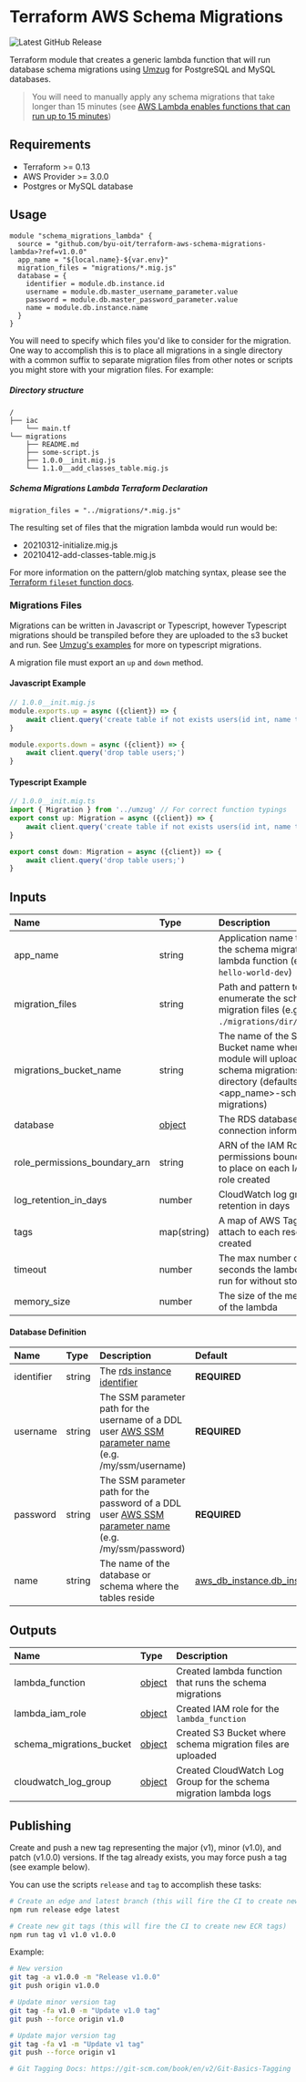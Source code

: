 # Terraform AWS Schema Migrations

![Latest GitHub Release](https://img.shields.io/github/v/release/byu-oit/terraform-aws-schema-migrations-lambda?sort=semver)

Terraform module that creates a generic lambda function that will run
database schema migrations using
[Umzug](https://github.com/sequelize/umzug) for PostgreSQL and MySQL
databases.

> You will need to manually apply any schema migrations that take longer
> than 15 minutes (see
> [AWS Lambda enables functions that can run up to 15 minutes](https://aws.amazon.com/about-aws/whats-new/2018/10/aws-lambda-supports-functions-that-can-run-up-to-15-minutes/))

## Requirements

* Terraform >= 0.13
* AWS Provider >= 3.0.0
* Postgres or MySQL database

## Usage

```hcl
module "schema_migrations_lambda" {
  source = "github.com/byu-oit/terraform-aws-schema-migrations-lambda>?ref=v1.0.0"
  app_name = "${local.name}-${var.env}"
  migration_files = "migrations/*.mig.js"
  database = {
    identifier = module.db.instance.id
    username = module.db.master_username_parameter.value
    password = module.db.master_password_parameter.value
    name = module.db.instance.name
  }
}
```

You will need to specify which files you'd like to consider for the
migration. One way to accomplish this is to place all migrations in a
single directory with a common suffix to separate migration files from
other notes or scripts you might store with your migration files. For
example:

##### Directory structure

```
/
├── iac
    └── main.tf
└── migrations
    ├── README.md
    ├── some-script.js
    ├── 1.0.0__init.mig.js
    └── 1.1.0__add_classes_table.mig.js
```

##### Schema Migrations Lambda Terraform Declaration

```
migration_files = "../migrations/*.mig.js"
```

The resulting set of files that the migration lambda would run would be:
- 20210312-initialize.mig.js
- 20210412-add-classes-table.mig.js

For more information on the pattern/glob matching syntax, please see the
[Terraform `fileset` function docs](https://www.terraform.io/docs/language/functions/fileset.html).

### Migrations Files

Migrations can be written in Javascript or Typescript, however
Typescript migrations should be transpiled before they are uploaded to
the s3 bucket and run. See
[Umzug's examples](https://github.com/sequelize/umzug/blob/master/examples/1.sequelize-typescript/migrations/2020.11.24T16.52.04.users-table.ts)
for more on typescript migrations.

A migration file must export an `up` and `down` method.

#### Javascript Example

```js
// 1.0.0__init.mig.js
module.exports.up = async ({client}) => {
    await client.query('create table if not exists users(id int, name text);')
}

module.exports.down = async ({client}) => {
    await client.query('drop table users;')
}
```

#### Typescript Example

```ts
// 1.0.0__init.mig.ts
import { Migration } from '../umzug' // For correct function typings
export const up: Migration = async ({client}) => {
    await client.query('create table if not exists users(id int, name text);')
}

export const down: Migration = async ({client}) => {
    await client.query('drop table users;')
}
```

## Inputs

| Name                          | Type                           | Description                                                                                                                             | Default      |
|:------------------------------|:-------------------------------|:----------------------------------------------------------------------------------------------------------------------------------------|:-------------|
| app_name                      | string                         | Application name to give the schema migrations lambda function (e.g. `hello-world-dev`)                                                 | **REQUIRED** |
| migration_files               | string                         | Path and pattern to enumerate the schema migration files (e.g. `./migrations/dir/*.sql`)                                                | **REQUIRED** |
| migrations_bucket_name        | string                         | The name of the S3 Bucket name where this module will upload the schema migrations directory (defaults to <app_name>-schema-migrations) | null         |
| database                      | [object](#database-definition) | The RDS database connection information                                                                                                 | **REQUIRED** |
| role_permissions_boundary_arn | string                         | ARN of the IAM Role permissions boundary to place on each IAM role created                                                              |              |
| log_retention_in_days         | number                         | CloudWatch log group retention in days                                                                                                  | 7            |
| tags                          | map(string)                    | A map of AWS Tags to attach to each resource created                                                                                    | {}           |
| timeout                       | number                         | The max number of seconds the lambda will run for without stopping.                                                                     | 900          |
| memory_size                   | number                         | The size of the memory of the lambda                                                                                                    | 128          |

#### Database Definition

| Name       | Type   | Description                                                                                                                                                                                               | Default                                                                                                                                |
|:-----------|:-------|:----------------------------------------------------------------------------------------------------------------------------------------------------------------------------------------------------------|:---------------------------------------------------------------------------------------------------------------------------------------|
| identifier | string | The [rds instance identifier](https://registry.terraform.io/providers/hashicorp/aws/latest/docs/data-sources/db_instance#db_instance_identifier)                                                          | **REQUIRED**                                                                                                                           |
| username   | string | The SSM parameter path for the username of a DDL user [AWS SSM parameter name](https://registry.terraform.io/providers/hashicorp/aws/latest/docs/data-sources/ssm_parameter#name) (e.g. /my/ssm/username) | **REQUIRED**                                                                                                                           |
| password   | string | The SSM parameter path for the password of a DDL user [AWS SSM parameter name](https://registry.terraform.io/providers/hashicorp/aws/latest/docs/data-sources/ssm_parameter#name) (e.g. /my/ssm/password) | **REQUIRED**                                                                                                                           |
| name       | string | The name of the database or schema where the tables reside                                                                                                                                                | [aws_db_instance.db_instance.db_name](https://registry.terraform.io/providers/hashicorp/aws/latest/docs/data-sources/db_instance#db_name) |

## Outputs

| Name                     | Type                                                                                                   | Description                                                       |
|:-------------------------|:-------------------------------------------------------------------------------------------------------|:------------------------------------------------------------------|
| lambda_function          | [object](https://www.terraform.io/docs/providers/aws/r/lambda_function.html#attributes-reference)      | Created lambda function that runs the schema migrations           |
| lambda_iam_role          | [object](https://www.terraform.io/docs/providers/aws/r/iam_role.html#attributes-reference)             | Created IAM role for the `lambda_function`                        |
| schema_migrations_bucket | [object](https://www.terraform.io/docs/providers/aws/r/s3_bucket.html#attributes-reference)            | Created S3 Bucket where schema migration files are uploaded       |
| cloudwatch_log_group     | [object](https://www.terraform.io/docs/providers/aws/r/cloudwatch_log_group.html#attributes-reference) | Created CloudWatch Log Group for the schema migration lambda logs |

## Publishing

Create and push a new tag representing the major (v1), minor (v1.0), and
patch (v1.0.0) versions. If the tag already exists, you may force push a
tag (see example below).

You can use the scripts `release` and `tag` to accomplish these tasks:
```bash
# Create an edge and latest branch (this will fire the CI to create new ECR tags)
npm run release edge latest

# Create new git tags (this will fire the CI to create new ECR tags)
npm run tag v1 v1.0 v1.0.0
```

Example:

```bash
# New version
git tag -a v1.0.0 -m "Release v1.0.0"
git push origin v1.0.0

# Update minor version tag
git tag -fa v1.0 -m "Update v1.0 tag"
git push --force origin v1.0

# Update major version tag
git tag -fa v1 -m "Update v1 tag"
git push --force origin v1

# Git Tagging Docs: https://git-scm.com/book/en/v2/Git-Basics-Tagging
```

